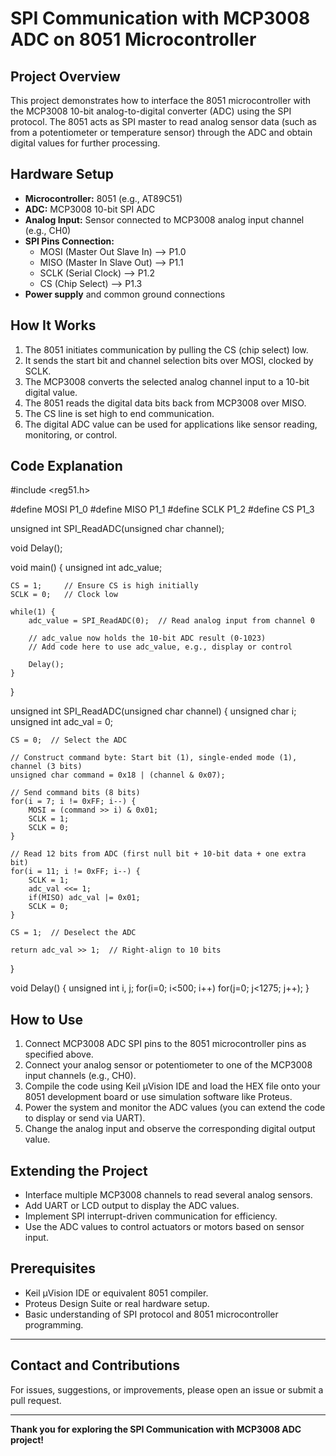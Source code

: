 # SPI Communication with MCP3008 ADC on 8051 Microcontroller

## Project Overview

This project demonstrates how to interface the 8051 microcontroller with the MCP3008 10-bit analog-to-digital converter (ADC) using the SPI protocol. The 8051 acts as SPI master to read analog sensor data (such as from a potentiometer or temperature sensor) through the ADC and obtain digital values for further processing.

## Hardware Setup

- **Microcontroller:** 8051 (e.g., AT89C51)  
- **ADC:** MCP3008 10-bit SPI ADC  
- **Analog Input:** Sensor connected to MCP3008 analog input channel (e.g., CH0)  
- **SPI Pins Connection:**  
  - MOSI (Master Out Slave In) —> P1.0  
  - MISO (Master In Slave Out) —> P1.1  
  - SCLK (Serial Clock) —> P1.2  
  - CS (Chip Select) —> P1.3  
- **Power supply** and common ground connections

## How It Works

1. The 8051 initiates communication by pulling the CS (chip select) low.
2. It sends the start bit and channel selection bits over MOSI, clocked by SCLK.
3. The MCP3008 converts the selected analog channel input to a 10-bit digital value.
4. The 8051 reads the digital data bits back from MCP3008 over MISO.
5. The CS line is set high to end communication.
6. The digital ADC value can be used for applications like sensor reading, monitoring, or control.

## Code Explanation


#include <reg51.h>

#define MOSI P1_0
#define MISO P1_1
#define SCLK P1_2
#define CS   P1_3

unsigned int SPI_ReadADC(unsigned char channel);

void Delay();

void main() {
    unsigned int adc_value;

    CS = 1;     // Ensure CS is high initially
    SCLK = 0;   // Clock low

    while(1) {
        adc_value = SPI_ReadADC(0);  // Read analog input from channel 0

        // adc_value now holds the 10-bit ADC result (0-1023)
        // Add code here to use adc_value, e.g., display or control

        Delay();
    }
}

unsigned int SPI_ReadADC(unsigned char channel) {
    unsigned char i;
    unsigned int adc_val = 0;

    CS = 0;  // Select the ADC

    // Construct command byte: Start bit (1), single-ended mode (1), channel (3 bits)
    unsigned char command = 0x18 | (channel & 0x07);

    // Send command bits (8 bits)
    for(i = 7; i != 0xFF; i--) {
        MOSI = (command >> i) & 0x01;
        SCLK = 1;
        SCLK = 0;
    }

    // Read 12 bits from ADC (first null bit + 10-bit data + one extra bit)
    for(i = 11; i != 0xFF; i--) {
        SCLK = 1;
        adc_val <<= 1;
        if(MISO) adc_val |= 0x01;
        SCLK = 0;
    }

    CS = 1;  // Deselect the ADC

    return adc_val >> 1;  // Right-align to 10 bits
}

void Delay() {
    unsigned int i, j;
    for(i=0; i<500; i++)
        for(j=0; j<1275; j++);
}


## How to Use

1. Connect MCP3008 ADC SPI pins to the 8051 microcontroller pins as specified above.
2. Connect your analog sensor or potentiometer to one of the MCP3008 input channels (e.g., CH0).
3. Compile the code using Keil µVision IDE and load the HEX file onto your 8051 development board or use simulation software like Proteus.
4. Power the system and monitor the ADC values (you can extend the code to display or send via UART).
5. Change the analog input and observe the corresponding digital output value.

## Extending the Project

* Interface multiple MCP3008 channels to read several analog sensors.
* Add UART or LCD output to display the ADC values.
* Implement SPI interrupt-driven communication for efficiency.
* Use the ADC values to control actuators or motors based on sensor input.

## Prerequisites

* Keil µVision IDE or equivalent 8051 compiler.
* Proteus Design Suite or real hardware setup.
* Basic understanding of SPI protocol and 8051 microcontroller programming.

---

## Contact and Contributions

For issues, suggestions, or improvements, please open an issue or submit a pull request.

---

**Thank you for exploring the SPI Communication with MCP3008 ADC project!**

```


